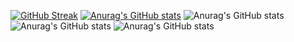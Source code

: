 [![GitHub Streak](https://streak-stats.demolab.com?user=Reem24R&theme=radical&hide_border=true)](https://git.io/streak-stats)
[![Anurag's GitHub stats](https://github-readme-stats.vercel.app/apiReem24Ranuraghazra)](https://github.com/anuraghazra/github-readme-stats)
![Anurag's GitHub stats](https://github-readme-stats.vercel.app/apiReem24Ranuraghazra&show_icons=true)
![Anurag's GitHub stats](https://github-readme-stats.vercel.app/apiReem24Ranuraghazra&show_icons=true&theme=radical)
![Anurag's GitHub stats](https://github-readme-stats.vercel.app/apiReem24Ranuraghazra&show_icons=true&theme=transparent)
